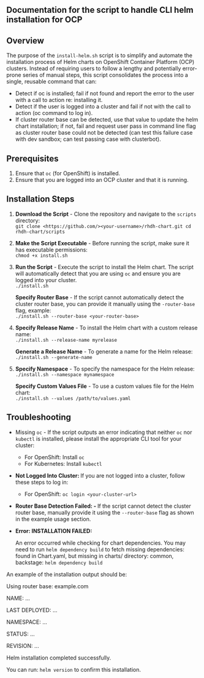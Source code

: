## **Documentation for the script to handle CLI helm installation for OCP**

## **Overview**

The purpose of the `install-helm.sh` script is to simplify and automate the installation process of Helm charts on OpenShift Container Platform (OCP) clusters. Instead of requiring users to follow a lengthy and potentially error-prone series of manual steps, this script consolidates the process into a single, reusable command that can:



* Detect if oc is installed; fail if not found and report the error to the user with a call to action re: installing it.
* Detect if the user is logged into a cluster and fail if not with the call to action (oc command to log in).
* If cluster router base can be detected, use that value to update the helm chart installation; if not, fail and request user pass in command line flag as cluster router base could not be detected (can test this failure case with dev sandbox; can test passing case with clusterbot).


## **Prerequisites**



1. Ensure that `oc` (for OpenShift) is installed.
2. Ensure that you are logged into an OCP cluster and that it is running.


## **Installation Steps**

1. **Download the Script** - Clone the repository and navigate to the `scripts` directory: \
`git clone <https://github.com/><your-username>/rhdh-chart.git
cd rhdh-chart/scripts`


2. **Make the Script Executable** - Before running the script, make sure it has executable permissions: \
`chmod +x install.sh`


3. **Run the Script** - Execute the script to install the Helm chart. The script will automatically detect that you are using `oc` and ensure you are logged into your cluster. \
`./install.sh`


   **Specify Router Base** - If the script cannot automatically detect the cluster router base, you can provide it manually using the `-router-base` flag, example:\
      `./install.sh --router-base <your-router-base>`


4. **Specify Release Name** - To install the Helm chart with a custom release name: \
`./install.sh --release-name myrelease`

    **Generate a Release Name** - To generate a name for the Helm release: \
    `./install.sh --generate-name`

5. **Specify Namespace** - To specify the namespace for the Helm release: \
`./install.sh --namespace mynamespace`


    **Specify Custom Values File** - To use a custom values file for the Helm chart: \
   `./install.sh --values /path/to/values.yaml`




## **Troubleshooting**


* Missing <code>oc</code> - </strong> If the script outputs an error indicating that neither <code>oc</code> nor <code>kubectl</code> is installed, please install the appropriate CLI tool for your cluster:
    * For OpenShift: Install <code>oc</code>
    * For Kubernetes: Install <code>kubectl</code>
    

* <strong>Not Logged Into Cluster: </strong> If you are not logged into a cluster, follow these steps to log in: 
    * For OpenShift:
 `oc login <your-cluster-url>`


* <strong>Router Base Detection Failed: - </strong> If the script cannot detect the cluster router base, manually provide it using the <code>--router-base</code> flag as shown in the example usage section. 


* <strong>Error: INSTALLATION FAILED:</strong>

     An error occurred while checking for chart dependencies. You may need to run `helm dependency build` to fetch missing dependencies: found in Chart.yaml, but missing in charts/ directory: common, backstage:
  `helm dependency build`


An example of the installation output should be:

Using router base: example.com

NAME: ...

LAST DEPLOYED: ...

NAMESPACE: ...

STATUS: ...

REVISION: ...

Helm installation completed successfully.

You can run: `helm version` to confirm this installation.
